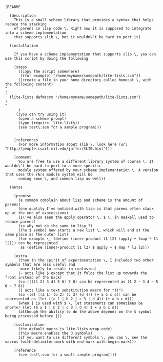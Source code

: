     (README
    
      (description
        This is a small scheme library that provides a syntax that helps reduce the stacking
        of parens in lisp code \. Right now it is supposed to integrate into a scheme implementation
        that supports slib \, but it wouldn\'t be hard to port it)
    
      (installation
    
        If you have a scheme implementation that supports slib \, you can use this script by doing the following
    
        (steps
          ((copy the script somewhere)
           ((for example) "/home/myname/somepath/lite-lists.scm"))
          ((create a file in your home directory called homecat \, with the following content)
    "
    (
      (lite-lists defmacro "/home/myname/somepath/lite-lists.scm")
    )
    "
          )
         ((you can try using it)
          (open a scheme prompt)
          (type (require 'lite-lists))
          (see test\.scm for a sample program)))
    
    
        (references
          (For more information about slib \, look here (url "http://people.csail.mit.edu/jaffer/SLIB.html")))
    
        (comment
          You are free to use a different library system of course \. It wouldn\'t be hard to port to a more specific
          module system offered by your scheme implementation \. A version that uses the r6rs module system will be
          coming soon \, and common lisp as well))
    
      (notes
    
        (premise
          (a common complain about lisp and scheme is the amount of parens)
          (one quality I've noticed with lisp is that parens often stack up at the end of expressions)
          (I\'ve also seen the apply operator \, $ \, in Haskell used to reduce parens)
          (so why not do the same in lisp ?)
          (The $ symbol now starts a new list \, which will end at the same place as the outer list)
          (for example \, (define (inner-product l1 l2) (apply + (map * l1 l2))) can be represented
           as (define (inner-product l1 l2) $ apply + $ map * l1 l2)))
    
        (extra
          (then in the spirit of experimentation \, I included two other symbols that are less useful and
           more likely to result in confusion)
          (~ acts like $ except that it folds the list up towards the front instead of the back)
          (so ((((1 2) 3 4) 5 6) 7 8) can be represented as (1 2 ~ 3 4 ~ 5 6 ~ 7 8))
          (| acts like a text substitution macro for ")(")
          (so (let ((a 1) (b 2) (c 3) (d 4)) (+ a b c d)) can be represented as (let ((a 1 | b 2 | c 3 | d 4)) (+ a b c d)))
          (when | is used with $ \, let statements can sometimes be shorter (let ($ a 1 | b 2 | c 3 | d 4) $ + a b c d))
          (although the ability to do the above depends on the $ symbol being processed before |))
    
        (customization
          (the default macro is lite-lists:wrap-code)
          (this macro enables the 3 symbols)
          (if you want to use different symbols \, you can \, see the macros (with-delimiter-mark with-end-mark with-begin-mark)))
            
        (reference
          (see test\.scm for a small sample program))))
